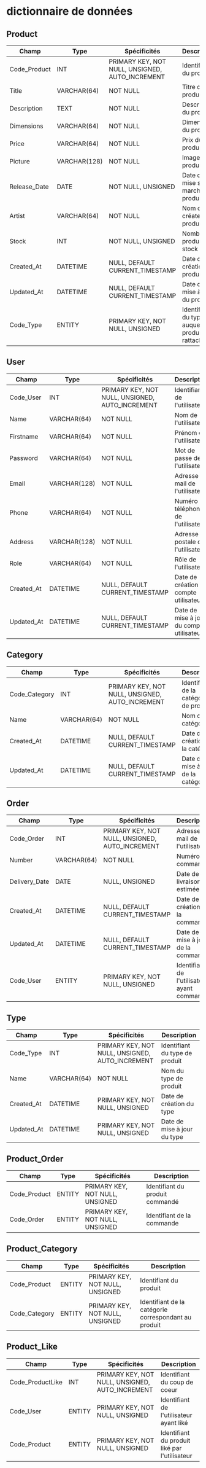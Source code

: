 # dictionnaire de données

## Product
| Champ | Type | Spécificités | Description |
|--|--|--|--|
| Code_Product      | INT           | PRIMARY KEY, NOT NULL, UNSIGNED, AUTO_INCREMENT   | Identifiant du produit |
| Title             | VARCHAR(64)   | NOT NULL                                          | Titre du produit |
| Description       | TEXT          | NOT NULL                                          | Description du produit |
| Dimensions        | VARCHAR(64)   | NOT NULL                                          | Dimensions du produit |
| Price             | VARCHAR(64)   | NOT NULL                                          | Prix du produit |
| Picture           | VARCHAR(128)  | NOT NULL                                          | Image du produit |
| Release_Date      | DATE          | NOT NULL, UNSIGNED                                | Date de mise sur la marché du produit |
| Artist            | VARCHAR(64)   | NOT NULL                                          | Nom du créateur du produit |
| Stock             | INT           | NOT NULL, UNSIGNED                                | Nombre de produits en stock |
| Created_At        | DATETIME      | NULL, DEFAULT CURRENT_TIMESTAMP                   | Date de création du produit |
| Updated_At        | DATETIME      | NULL, DEFAULT CURRENT_TIMESTAMP                   | Date de mise à jour du produit |
| Code_Type         | ENTITY        | PRIMARY KEY, NOT NULL, UNSIGNED                   | Identifiant du type auquel le produit est rattaché |

## User
| Champ | Type | Spécificités | Description |
|--|--|--|--|
| Code_User         | INT           | PRIMARY KEY, NOT NULL, UNSIGNED, AUTO_INCREMENT   | Identifiant de l'utilisateur |
| Name              | VARCHAR(64)   | NOT NULL                                          | Nom de l'utilisateur|
| Firstname         | VARCHAR(64)   | NOT NULL                                          | Prénom de l'utilisateur |
| Password          | VARCHAR(64)   | NOT NULL                                          | Mot de passe de l'utilisateur |
| Email             | VARCHAR(128)  | NOT NULL                                          | Adresse mail de l'utilisateur |
| Phone             | VARCHAR(64)   | NOT NULL                                          | Numéro de téléphone de l'utilisateur |
| Address           | VARCHAR(128)  | NOT NULL                                          | Adresse postale de l'utilisateur|
| Role              | VARCHAR(64)   | NOT NULL                                          | Rôle de l'utilisateur |
| Created_At        | DATETIME      | NULL, DEFAULT CURRENT_TIMESTAMP                   | Date de création du compte utilisateur |
| Updated_At        | DATETIME      | NULL, DEFAULT CURRENT_TIMESTAMP                   | Date de mise à jour du compte utilisateur |

## Category
| Champ | Type | Spécificités | Description |
|--|--|--|--|
| Code_Category     | INT           | PRIMARY KEY, NOT NULL, UNSIGNED, AUTO_INCREMENT   | Identifiant de la catégorie de produit|
| Name              | VARCHAR(64)   | NOT NULL                                          | Nom de la catégorie|
| Created_At        | DATETIME      | NULL, DEFAULT CURRENT_TIMESTAMP                   | Date de création de la catégorie|
| Updated_At        | DATETIME      | NULL, DEFAULT CURRENT_TIMESTAMP                   | Date de mise à jour de la catégorie|

## Order
| Champ | Type | Spécificités | Description |
|--|--|--|--|
| Code_Order        | INT           | PRIMARY KEY, NOT NULL, UNSIGNED, AUTO_INCREMENT   | Adresse mail de l'utilisateur |
| Number            | VARCHAR(64)   | NOT NULL                                          | Numéro de commande |
| Delivery_Date     | DATE          | NULL, UNSIGNED                                    | Date de livraison estimée|
| Created_At        | DATETIME      | NULL, DEFAULT CURRENT_TIMESTAMP                   | Date de création de la commande |
| Updated_At        | DATETIME      | NULL, DEFAULT CURRENT_TIMESTAMP                   | Date de mise à jour de la commande |
| Code_User         | ENTITY        | PRIMARY KEY, NOT NULL, UNSIGNED                   | Identifiant de l'utilisateur ayant commandé|

## Type
| Champ | Type | Spécificités | Description |
|--|--|--|--|
| Code_Type         | INT           | PRIMARY KEY, NOT NULL, UNSIGNED, AUTO_INCREMENT   | Identifiant du type de produit|
| Name              | VARCHAR(64)   | NOT NULL                                          | Nom du type de produit|
| Created_At        | DATETIME      | PRIMARY KEY, NOT NULL, UNSIGNED                   | Date de création du type|
| Updated_At        | DATETIME      | PRIMARY KEY, NOT NULL, UNSIGNED                   | Date de mise à jour du type|

## Product_Order
| Champ | Type | Spécificités | Description |
|--|--|--|--|
| Code_Product      | ENTITY        | PRIMARY KEY, NOT NULL, UNSIGNED                   | Identifiant du produit commandé|
| Code_Order        | ENTITY        | PRIMARY KEY, NOT NULL, UNSIGNED                   | Identifiant de la commande|

## Product_Category
| Champ | Type | Spécificités | Description |
|--|--|--|--|
| Code_Product      | ENTITY        | PRIMARY KEY, NOT NULL, UNSIGNED                   | Identifiant du produit|
| Code_Category     | ENTITY        | PRIMARY KEY, NOT NULL, UNSIGNED                   | Identifiant de la catégorie correspondant au produit|

## Product_Like
| Champ | Type | Spécificités | Description |
|--|--|--|--|
| Code_ProductLike  | INT           | PRIMARY KEY, NOT NULL, UNSIGNED, AUTO_INCREMENT   | Identifiant du coup de coeur|
| Code_User         | ENTITY        | PRIMARY KEY, NOT NULL, UNSIGNED                   | Identifiant de l'utilisateur ayant liké|
| Code_Product      | ENTITY        | PRIMARY KEY, NOT NULL, UNSIGNED                   | Identifiant du produit liké par l'utilisateur|

